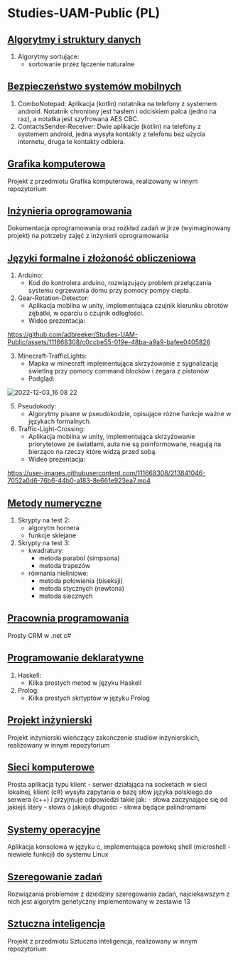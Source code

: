 # Studies-UAM-Public (PL)

## [Algorytmy i struktury danych](https://github.com/adbreeker/Studies-UAM-Public/tree/main/Algorytmy%20i%20struktury%20danych/)

1. Algorytmy sortujące:
	- sortowanie przez łączenie naturalne

## [Bezpieczeństwo systemów mobilnych](https://github.com/adbreeker/Studies-UAM-Public/tree/main/Bezpieczeństwo%20systemów%20mobilnych)

1. ComboNotepad:
	Aplikacja (kotlin) notatnika na telefony z systemem android. Notatnik chroniony jest hasłem i odciskiem palca (jedno na raz), a notatka jest szyfrowana AES CBC.
2. ContactsSender-Receiver:
	Dwie aplikacje (kotlin) na telefony z systemem android, jedna wysyła kontakty z telefonu bez użycia internetu, druga te kontakty odbiera.

## [Grafika komputerowa](https://github.com/adbreeker/GRK_PROJECT)

Projekt z przedmiotu Grafika komputerowa, realizowany w innym repozytorium

## [Inżynieria oprogramowania](https://github.com/adbreeker/Studies-UAM-Public/tree/main/Inżynieria%20oprogramowania)

Dokumentacja oprogramowania oraz rozkład zadań w jirze (wyimaginowany projekt) na potrzeby zajęć z inżynierii oprogramowania

## [Języki formalne i złożoność obliczeniowa](https://github.com/adbreeker/Studies-UAM-Public/tree/main/Języki%20formalne%20i%20złożoność%20obliczeniowa)

1. Arduino:
	- Kod do kontrolera arduino, rozwiązujący problem przełączania systemu ogrzewania domu przy pomocy pompy ciepła.
2. Gear-Rotation-Detector:
	- Aplikacja mobilna w unity, implementująca czujnik kierunku obrotów zębatki, w oparciu o czujnik odległości.
	- Wideo prezentacja:


https://github.com/adbreeker/Studies-UAM-Public/assets/111668308/c0ccbe55-019e-48ba-a9a9-bafee0405826

3. Minecraft-TrafficLights:
	- Mapka w minecraft implementująca skrzyżowanie z sygnalizacją świetlną przy pomocy command blocków i zegara z pistonów
	- Podgląd:


![2022-12-03_16 08 22](https://github.com/adbreeker/Studies-UAM-Public/assets/111668308/bbe35681-5266-45fc-8554-5846422888b8)

5. Pseudokody:
	- Algorytmy pisane w pseudokodzie, opisujące różne funkcje ważne w językach formalnych.
6. Traffic-Light-Crossing:
	- Aplikacja mobilna w unity, implementująca skrzyżowanie priorytetowe ze światłami, auta nie są poinformowane, reagują na bierząco na rzeczy które widzą przed sobą.
	- Wideo prezentacja:


https://user-images.githubusercontent.com/111668308/213841046-7052a0d6-76b6-44b0-a183-8e661e923ea7.mp4

## [Metody numeryczne](https://github.com/adbreeker/Studies-UAM-Public/tree/main/Metody%20numeryczne)

1. Skrypty na test 2:
	- algorytm hornera
	- funkcje sklejane
2. Skrypty na test 3:
	- kwadratury:
		- metoda parabol (simpsona)
		- metoda trapezów
	- równania nieliniowe:
		- metoda połowienia (biseksji)
 		- metoda stycznych (newtona)
		- metoda siecznych

## [Pracownia programowania](https://github.com/adbreeker/Studies-UAM-Public/tree/main/Pracownia%20programowania)

Prosty CRM w .net c#

## [Programowanie deklaratywne](https://github.com/adbreeker/Studies-UAM-Public/tree/main/Programowanie%20deklaratywne)

1. Haskell:
	- Kilka prostych metod w języku Haskell
2. Prolog:
	- Kilka prostych skrtyptów w języku Prolog

## [Projekt inżynierski](https://github.com/adbreeker/EngineeringProject)

Projekt inżynierski wieńczący zakończenie studiów inżynierskich, realizowany w innym repozytorium

## [Sieci komputerowe](https://github.com/adbreeker/Studies-UAM-Public/tree/main/Sieci%20komputerowe)

Prosta aplikacja typu klient - serwer działająca na socketach w sieci lokalnej, klient (c#) wysyła zapytania o bazę słów języka polskiego do serwera (c++) i przyjmuje odpowiedzi takie jak:
	- słowa zaczynające się od jakiejś litery
 	- słowa o jakiejś długości
  	- słowa będące palindromami
 
## [Systemy operacyjne](https://github.com/adbreeker/Studies-UAM-Public/tree/main/Systemy%20operacyjne)

Aplikacja konsolowa w języku c, implementująca powłokę shell (microshell - niewiele funkcji) do systemu Linux

## [Szeregowanie zadań](https://github.com/adbreeker/Studies-UAM-Public/tree/main/Szeregowanie%20zadań)

Rozwiązania problemów z dziedziny szeregowania zadań, najciekawszym z nich jest algorytm genetyczny implementowany w zestawie 13

## [Sztuczna inteligencja](https://github.com/adbreeker/AI_Rat_Saper)

Projekt z przedmiotu Sztuczna inteligencja, realizowany w innym repozytorium
